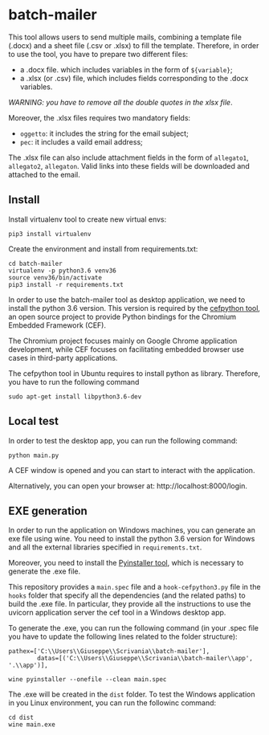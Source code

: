# batch-mailer
This tool allows users to send multiple mails, combining a template file (.docx) and a sheet file (.csv or .xlsx) to fill the template. Therefore, in order to use the tool, you have to prepare two different files:

* a .docx file. which includes variables in the form of `${variable}`;
* a .xlsx (or .csv) file, which includes fields corresponding to the .docx variables.

*WARNING: you have to remove all the double quotes in the xlsx file*. 

Moreover, the .xlsx files requires two mandatory fields:
* `oggetto`: it includes the string for the email subject;
* `pec`: it includes a vaild email address;

The .xlsx file can also include attachment fields in the form of `allegato1`, `allegato2`, `allegaton`. Valid links into these fields will be downloaded and attached to the email.  

## Install
Install virtualenv tool to create new virtual envs:

```
pip3 install virtualenv
```

Create the environment and install from requirements.txt:

```
cd batch-mailer
virtualenv -p python3.6 venv36
source venv36/bin/activate
pip3 install -r requirements.txt
```

In order to use the batch-mailer tool as desktop application, we need to install the python 3.6 version. This version is required by the [cefpython tool](https://github.com/cztomczak/cefpython), an open source project to provide Python bindings for the Chromium Embedded Framework (CEF). 

The Chromium project focuses mainly on Google Chrome application development, while CEF focuses on facilitating embedded browser use cases in third-party applications.

The cefpython tool in Ubuntu requires to install python as library. Therefore, you have to run the following command

```
sudo apt-get install libpython3.6-dev
```

## Local test
In order to test the desktop app, you can run the following command:

```
python main.py
```

A CEF window is opened and you can start to interact with the application.


Alternatively, you can open your browser at: http://localhost:8000/login.

## EXE generation
In order to run the application on Windows machines, you can generate an exe file using wine. You need to install the python 3.6 version for Windows and all the external libraries specified in `requirements.txt`.

Moreover, you need to install the [Pyinstaller tool](https://pypi.org/project/pyinstaller/), which is necessary to generate the .exe file.

This repository provides a `main.spec` file and a `hook-cefpython3.py` file in the `hooks` folder that specify all the dependencies (and the related paths) to build the .exe file. In particular, they provide all the instructions to use the uvicorn application server the cef tool in a Windows desktop app.

To generate the .exe, you can run the following command (in your .spec file you have to update the following lines related to the folder structure):

```
pathex=['C:\\Users\\Giuseppe\\Scrivania\\batch-mailer'],
        datas=[('C:\\Users\\Giuseppe\\Scrivania\\batch-mailer\\app', '.\\app')],
```

```
wine pyinstaller --onefile --clean main.spec
```

The .exe will be created in the `dist` folder. To test the Windows application in you Linux environment, you can run the followinc command:

```
cd dist
wine main.exe
```
